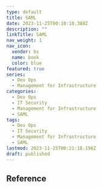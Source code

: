 ```yaml
---
type: default
title: SAML
date: 2023-11-25T00:10:18.380Z
description: ""
linkTitle: SAML
nav_weight: 1
nav_icon:
  vendor: bs
  name: book
  color: blue
featured: true
series:
  - Dev Ops
  - Management for Infrastructure
categories:
  - Dev Ops
  - IT Security
  - Management for Infrastructure
  - SAML
tags:
  - Dev Ops
  - IT Security
  - Management for Infrastructure
  - SAML
lastmod: 2023-11-25T00:21:18.196Z
draft: published
---
```


## Reference
